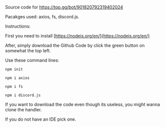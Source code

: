 Source code for https://top.gg/bot/901820792319402024

Pacakges used: axios, fs, discord.js.

Instructions:

First you need to install [https://nodejs.org/en/]{https://nodejs.org/en/}

After, simply download the Github Code by click the green button on somewhat the top left.

Use these command lines:

```npm init```

```npm i axios```

```npm i fs```

```npm i discord.js```

If you want to download the code even though its useless, you might wanna clone the handler.

If you do not have an IDE pick one.

